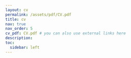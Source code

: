 ```yaml
---
layout: cv
permalink: /assets/pdf/CV.pdf
title: cv
nav: true
nav_order: 5
cv_pdf: CV.pdf # you can also use external links here
description: 
toc:
  sidebar: left
---
```

